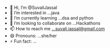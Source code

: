 - 👋 Hi, I’m @SuvaliJassal
- 👀 I’m interested in ...java
- 🌱 I’m currently learning ...dsa and python
- 💞️ I’m looking to collaborate on ...Hackathons
- 📫 How to reach me ...suvali.jassal@gmail.com
- 😄 Pronouns: ...she/her
- ⚡ Fun fact: ...

<!---
SuvaliJassal/SuvaliJassal is a ✨ special ✨ repository because its `README.md` (this file) appears on your GitHub profile.
You can click the Preview link to take a look at your changes.
--->
